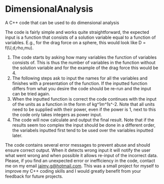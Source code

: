 # DimensionalAnalysis
A C++ code that can be used to do dimensional analysis

The code is fairly simple and works quite straightforward, the expected input is a function that consists of a solution variable equal to a function of variables.
E.g., for the drag force on a sphere, this would look like D = f(U,d,rho,mu).

1) The code starts by asking how many variables the function of variables consists of. This is thus the number of variables in the function without the solution variable
and for the example of the drag force this would be 4.
2) The following steps ask to input the names for all the variables and finishes with a presentation of the function. If the inputted function differs from what you desire
the code should be re-run and the input can be tried again.
3) When the inputted function is correct the code continues with the input of the units as a function in the form of kg^1*m^1*s^-2. Note that all units need to be supplied
with their power, even if the power is 1, next to this the code only takes integers as power input.
4) The code will now calculate and output the final result. Note that if the results seem too complex the input should be done in a different order, the variabels inputted
first tend to be used over the variables inputted later.

The code contains several error messages to prevent abuse and should ensure correct output. When it detects wrong input it will notify the user what went wrong and when 
possible it allows re-input of the incorrect data. Please, if you find an unexpected error or inefficiency in the code, contact me on my email jaimy.g@hotmail.com. This was
a small project for myself to improve my C++ coding skills and I would greatly benefit from your feedback for future projects.
